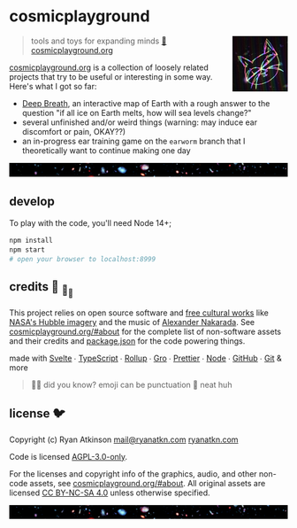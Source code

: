 # cosmicplayground

[<img src="/src/assets/characters/cosmic-kitty.jpg" align="right" width="100">](https://www.cosmicplayground.org)

> tools and toys for expanding minds
> [:milky_way: cosmicplayground.org](https://www.cosmicplayground.org)

[cosmicplayground.org](https://www.cosmicplayground.org)
is a collection of loosely related projects
that try to be useful or interesting in some way.
Here's what I got so far:

- [Deep Breath](https://www.cosmicplayground.org/#deep-breath),
  an interactive map of Earth with a rough answer to the question
  "if all ice on Earth melts, how will sea levels change?"
- several unfinished and/or weird things
  (warning: may induce ear discomfort or pain, OKAY??)
- an in-progress ear training game on the `earworm` branch
  that I theoretically want to continue making one day

![galaxies](/src/assets/space/galaxies-banner.jpg)

## develop

To play with the code, you'll need Node 14+;

```bash
npm install
npm start
# open your browser to localhost:8999
```

## credits :turtle: <sub>:turtle:</sub><sub><sub>:turtle:</sub></sub>

This project relies on open source software and
[free cultural works](https://creativecommons.org/share-your-work/public-domain/freeworks/)
like [NASA's Hubble imagery](https://www.spacetelescope.org)
and the music of [Alexander Nakarada](https://www.serpentsoundstudios.com).
See [cosmicplayground.org/#about](https://www.cosmicplayground.org/#about)
for the complete list of non-software assets and their credits
and [package.json](package.json) for the code powering things.

made with [Svelte](https://github.com/sveltejs/svelte) ∙
[TypeScript](https://github.com/microsoft/TypeScript) ∙
[Rollup](https://github.com/rollup/rollup) ∙
[Gro](https://github.com/feltcoop/gro) ∙
[Prettier](https://github.com/prettier/prettier) ∙
[Node](https://nodejs.org) ∙
[GitHub](https://github.com) ∙ [Git](https://git-scm.com/) & more

> :rainbow::sparkles: did you know? emoji can be punctuation :snail: neat huh

## license :bird:

Copyright (c) Ryan Atkinson <mail@ryanatkn.com>
[ryanatkn.com](https://www.ryanatkn.com)

Code is licensed [AGPL-3.0-only](LICENSE).

For the licenses and copyright info of the
graphics, audio, and other non-code assets,
see [cosmicplayground.org/#about](https://www.cosmicplayground.org/#about).
All original assets are licensed
[CC BY-NC-SA 4.0](https://creativecommons.org/licenses/by-nc-sa/4.0/)
unless otherwise specified.

![galaxies](/src/assets/space/galaxies-banner.jpg)

